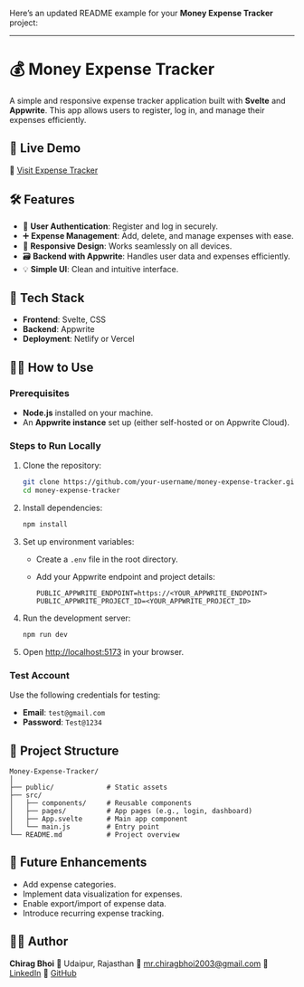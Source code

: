 Here’s an updated README example for your **Money Expense Tracker** project:

---

# 💰 Money Expense Tracker

A simple and responsive expense tracker application built with **Svelte** and **Appwrite**. This app allows users to register, log in, and manage their expenses efficiently.

## 🚀 Live Demo

🔗 [Visit Expense Tracker](https://chirag-moneyexpense.vercel.app)

## 🛠️ Features

* 🔐 **User Authentication**: Register and log in securely.
* ➕ **Expense Management**: Add, delete, and manage expenses with ease.
* 📱 **Responsive Design**: Works seamlessly on all devices.
* 🗃️ **Backend with Appwrite**: Handles user data and expenses efficiently.
* 💡 **Simple UI**: Clean and intuitive interface.

## 🧰 Tech Stack

* **Frontend**: Svelte, CSS
* **Backend**: Appwrite
* **Deployment**: Netlify or Vercel

## 🧑‍💻 How to Use

### Prerequisites

* **Node.js** installed on your machine.
* An **Appwrite instance** set up (either self-hosted or on Appwrite Cloud).

### Steps to Run Locally

1. Clone the repository:

   ```bash
   git clone https://github.com/your-username/money-expense-tracker.git
   cd money-expense-tracker
   ```

2. Install dependencies:

   ```bash
   npm install
   ```

3. Set up environment variables:

   * Create a `.env` file in the root directory.
   * Add your Appwrite endpoint and project details:

     ```env
     PUBLIC_APPWRITE_ENDPOINT=https://<YOUR_APPWRITE_ENDPOINT>
     PUBLIC_APPWRITE_PROJECT_ID=<YOUR_APPWRITE_PROJECT_ID>
     ```

4. Run the development server:

   ```bash
   npm run dev
   ```

5. Open [http://localhost:5173](http://localhost:5173) in your browser.

### Test Account

Use the following credentials for testing:

* **Email**: `test@gmail.com`
* **Password**: `Test@1234`

## 📁 Project Structure

```
Money-Expense-Tracker/
│
├── public/             # Static assets
├── src/
│   ├── components/     # Reusable components
│   ├── pages/          # App pages (e.g., login, dashboard)
│   ├── App.svelte      # Main app component
│   └── main.js         # Entry point
└── README.md           # Project overview
```

## 📌 Future Enhancements

* Add expense categories.
* Implement data visualization for expenses.
* Enable export/import of expense data.
* Introduce recurring expense tracking.

## 🙋‍♂️ Author

**Chirag Bhoi**
📍 Udaipur, Rajasthan
📧 [mr.chiragbhoi2003@gmail.com](mailto:mr.chiragbhoi2003@gmail.com)
🔗 [LinkedIn](https://www.linkedin.com/in/chiragbhoi01)
🔗 [GitHub](https://github.com/chiragbhoi01)

